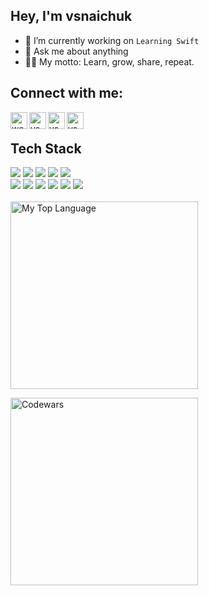## Hey, I'm vsnaichuk 
<!-- <img src="https://c.tenor.com/nebZyl8oN7IAAAAi/wave-hello.gif" width="30px"> -->

 
- 🔭 I’m currently working on `Learning Swift`
- 💬 Ask me about anything
- 👨‍💻 My motto: Learn, grow, share, repeat.

## Connect with me:

[<img align="left" alt="webpage" width="27px" src="https://img.icons8.com/nolan/27/geography.png" />][website]
[<img align="left" alt="vsnaichuk | Facebook" width="27px" src="https://img.icons8.com/nolan/27/facebook.png" />][facebook]
[<img align="left" alt="vsnaichuk  | LinkedIn" width="27px" src="https://img.icons8.com/nolan/27/linkedin.png" />][linkedin]
[<img align="left" alt="vsnaichuk  | Telegram" width="27px" src="https://img.icons8.com/nolan/27/telegram-app.png" />][telegram]

<br />

## Tech Stack

<div align="left">
  <img src="https://img.shields.io/badge/Javascript-orange?style=flat-square&logo=JavaScript&logoColor=white"/>
  <img src="https://img.shields.io/badge/Typescript-blue?style=flat-square&logo=Typescript&logoColor=white"/>
  <img src="https://img.shields.io/badge/css-blue?style=flat-square&logo=CSS3&logoColor=white"/>
  <img src="https://img.shields.io/badge/HTML-red?style=flat-square&logo=HTML5&logoColor=white"/>
  <img src="https://img.shields.io/badge/Swift-FA7343?style=flat-square&logo=Swift&logoColor=white"/>
  <br/>
  <img src="https://img.shields.io/badge/React-9cf?style=flat-square&logo=React&logoColor=white"/>
  <img src="https://img.shields.io/badge/ReactNative-0088CC?style=flat-square&logo=React&logoColor=white"/>
  <img src="https://img.shields.io/badge/Expo-0077CC?style=flat-square&logo=Expo&logoColor=white"/>
  <img src="https://img.shields.io/badge/Jest-0071CC?style=flat-square&logo=Jest&logoColor=white"/>
  <img src="https://img.shields.io/badge/Redux-purple?style=flat-square&logo=Redux&logoColor=white"/>
  <img src="https://img.shields.io/badge/Mobx-purple?style=flat-square&logo=Mobx&logoColor=white"/>  
</div>

<br />

<img width="300px" alt="My Top Language" src="https://github-readme-stats-git-masterrstaa-rickstaa.vercel.app/api/top-langs/?username=vsnaichuk&theme=tokyonight&count_private=true&hide=tsql,plpgsql,objective-c,java,elixir,ruby,php,scss,starlark,handlebars,shell,sqlpl&layout=compact" />
</div>

[<img width="300px" alt="Codewars" src="https://www.codewars.com/users/vsnaichuk/badges/small" />][codewars]



[codewars]: https://www.codewars.com/users/vsnaichuk/
[website]: https://sv-dev.netlify.app/
[facebook]: https://www.facebook.com/Snaychuk
[linkedin]: https://www.linkedin.com/in/volodymyr-snaichuk-74a389124
[telegram]: https://t.me/snaichuk_v

